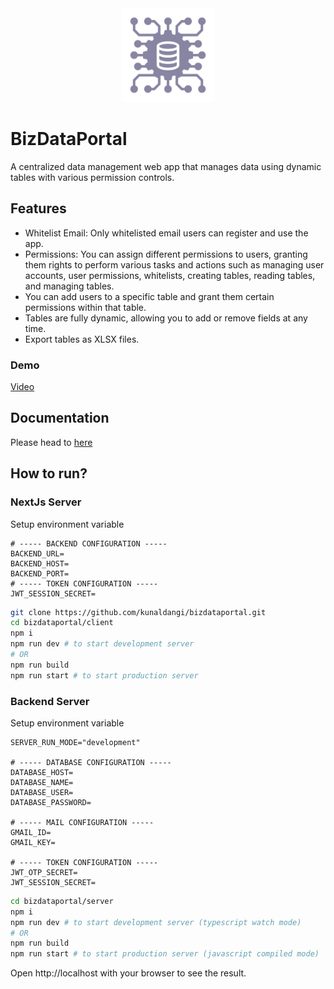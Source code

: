 <div align="center">
  <img src="https://github.com/kunaldangi/bizdataportal/blob/3efb4093663f404cb3d21b4ab99706333490a01b/docs/Logo/biz-logo.png" alt="Logo" width="150" height="150" />
</div>

# BizDataPortal
A centralized data management web app that manages data using dynamic tables with various permission controls.

## Features
- Whitelist Email: Only whitelisted email users can register and use the app.
- Permissions: You can assign different permissions to users, granting them rights to perform various tasks and actions such as managing user accounts, user permissions, whitelists, creating tables, reading tables, and managing tables.
- You can add users to a specific table and grant them certain permissions within that table.
- Tables are fully dynamic, allowing you to add or remove fields at any time.
- Export tables as XLSX files.

### Demo
[Video](https://www.youtube.com/watch?v=z89B0A68fzk)
## Documentation
Please head to [here](https://github.com/kunaldangi/bizdataportal/blob/3efb4093663f404cb3d21b4ab99706333490a01b/docs/readme.md)


## How to run?

### NextJs Server

Setup environment variable
```env
# ----- BACKEND CONFIGURATION -----
BACKEND_URL=
BACKEND_HOST=
BACKEND_PORT=
# ----- TOKEN CONFIGURATION -----
JWT_SESSION_SECRET=
```

```bash
git clone https://github.com/kunaldangi/bizdataportal.git
cd bizdataportal/client
npm i
npm run dev # to start development server
# OR
npm run build
npm run start # to start production server
```

### Backend Server

Setup environment variable
```env
SERVER_RUN_MODE="development"

# ----- DATABASE CONFIGURATION -----
DATABASE_HOST=
DATABASE_NAME=
DATABASE_USER=
DATABASE_PASSWORD=

# ----- MAIL CONFIGURATION -----
GMAIL_ID=
GMAIL_KEY=

# ----- TOKEN CONFIGURATION -----
JWT_OTP_SECRET=
JWT_SESSION_SECRET=
```
```bash
cd bizdataportal/server
npm i
npm run dev # to start development server (typescript watch mode)
# OR
npm run build
npm run start # to start production server (javascript compiled mode)
```
Open http://localhost with your browser to see the result.
